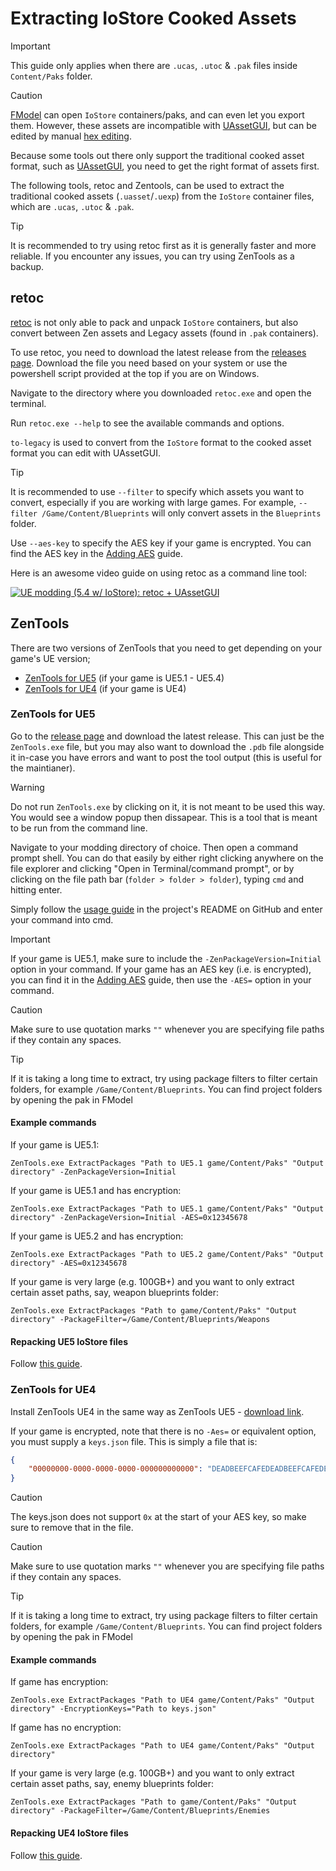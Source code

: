 # Extracting IoStore Cooked Assets
> [!IMPORTANT]
> This guide only applies when there are `.ucas`, `.utoc` & `.pak` files inside `Content/Paks` folder.

> [!CAUTION]
> [FModel](UsingFModel.md) can open `IoStore` containers/paks, and can even let you export them. However, these assets are incompatible with [UAssetGUI](../BasicModding/UAssetGUI.md), but can be edited by manual [hex editing](../BasicModding/HexEditing.md). 

Because some tools out there only support the traditional cooked asset format, such as [UAssetGUI](../BasicModding/UAssetGUI.md), you need to get the right format of assets first.

The following tools, retoc and Zentools, can be used to extract the traditional cooked assets (`.uasset`/`.uexp`) from the `IoStore` container files, which are `.ucas`, `.utoc` & `.pak`.

> [!TIP]
> It is recommended to try using retoc first as it is generally faster and more reliable. If you encounter any issues, you can try using ZenTools as a backup.

## retoc

[retoc](https://github.com/trumank/retoc) is not only able to pack and unpack `IoStore` containers, but also convert between Zen assets and Legacy assets (found in `.pak` containers).

To use retoc, you need to download the latest release from the [releases page](https://github.com/trumank/retoc/releases). Download the file you need based on your system or use the powershell script provided at the top if you are on Windows.

Navigate to the directory where you downloaded `retoc.exe` and open the terminal. 

Run `retoc.exe --help` to see the available commands and options. 

`to-legacy` is used to convert from the `IoStore` format to the cooked asset format you can edit with UAssetGUI.

> [!TIP]
> It is recommended to use `--filter` to specify which assets you want to convert, especially if you are working with large games. For example, `--filter /Game/Content/Blueprints` will only convert assets in the `Blueprints` folder.

Use `--aes-key` to specify the AES key if your game is encrypted. You can find the AES key in the [Adding AES](AesKey.md) guide.

Here is an awesome video guide on using retoc as a command line tool:

[![UE modding (5.4 w/ IoStore): retoc + UAssetGUI](https://img.youtube.com/vi/2nkhdAREFXI/0.jpg)](https://www.youtube.com/embed/2nkhdAREFXI "UE modding (5.4 w/ IoStore): retoc + UAssetGUI")

## ZenTools

There are two versions of ZenTools that you need to get depending on your game's UE version; 
- [ZenTools for UE5](https://github.com/Buckminsterfullerene02/UE-Modding-Tools/tree/main/Loose%20Files/ZenTools) (if your game is UE5.1 - UE5.4)
- [ZenTools for UE4](https://github.com/WistfulHopes/ZenTools-UE4) (if your game is UE4)

### ZenTools for UE5

Go to the [release page](https://github.com/LongerWarrior/ZenTools/releases) and download the latest release. This can just be the `ZenTools.exe` file, but you may also want to download the `.pdb` file alongside it in-case you have errors and want to post the tool output (this is useful for the maintianer).

> [!WARNING]
> Do not run `ZenTools.exe` by clicking on it, it is not meant to be used this way. You would see a window popup then dissapear. This is a tool that is meant to be run from the command line.

Navigate to your modding directory of choice. Then open a command prompt shell. You can do that easily by either right clicking anywhere on the file explorer and clicking "Open in Terminal/command prompt", or by clicking on the file path bar (`folder > folder > folder`), typing `cmd` and hitting enter.

Simply follow the [usage guide](https://github.com/LongerWarrior/ZenTools/tree/5.1-5.2?tab=readme-ov-file#usage) in the project's README on GitHub and enter your command into cmd.

> [!IMPORTANT]
> If your game is UE5.1, make sure to include the `-ZenPackageVersion=Initial` option in your command.
> If your game has an AES key (i.e. is encrypted), you can find it in the [Adding AES](AesKey.md) guide, then use the `-AES=` option in your command.

> [!CAUTION]
> Make sure to use quotation marks `""` whenever you are specifying file paths if they contain any spaces.

> [!TIP]
> If it is taking a long time to extract, try using package filters to filter certain folders, for example `/Game/Content/Blueprints`. You can find project folders by opening the pak in FModel

#### Example commands

If your game is UE5.1: 

`ZenTools.exe ExtractPackages "Path to UE5.1 game/Content/Paks" "Output directory" -ZenPackageVersion=Initial`

If your game is UE5.1 and has encryption:

`ZenTools.exe ExtractPackages "Path to UE5.1 game/Content/Paks" "Output directory" -ZenPackageVersion=Initial -AES=0x12345678`

If your game is UE5.2 and has encryption:

`ZenTools.exe ExtractPackages "Path to UE5.2 game/Content/Paks" "Output directory" -AES=0x12345678`

If your game is very large (e.g. 100GB+) and you want to only extract certain asset paths, say, weapon blueprints folder:

`ZenTools.exe ExtractPackages "Path to game/Content/Paks" "Output directory" -PackageFilter=/Game/Content/Blueprints/Weapons`

#### Repacking UE5 IoStore files

Follow [this guide](../BasicModding/IoStorePacking.md#scenario-1-packing-cooked-assets).

### ZenTools for UE4

Install ZenTools UE4 in the same way as ZenTools UE5 - [download link](https://github.com/WistfulHopes/ZenTools-UE4/releases).

If your game is encrypted, note that there is no `-Aes=` or equivalent option, you must supply a `keys.json` file. This is simply a file that is:
```json
{
    "00000000-0000-0000-0000-000000000000": "DEADBEEFCAFEDEADBEEFCAFEDEADBEEFCAFEDEADBEEFCAFEDEADBEEFCAFEDEAD"
}
```

> [!CAUTION]
> The keys.json does not support `0x` at the start of your AES key, so make sure to remove that in the file.

> [!CAUTION]
> Make sure to use quotation marks `""` whenever you are specifying file paths if they contain any spaces.

> [!TIP]
> If it is taking a long time to extract, try using package filters to filter certain folders, for example `/Game/Content/Blueprints`. You can find project folders by opening the pak in FModel

#### Example commands

If game has encryption:

`ZenTools.exe ExtractPackages "Path to UE4 game/Content/Paks" "Output directory" -EncryptionKeys="Path to keys.json"`

If game has no encryption:

`ZenTools.exe ExtractPackages "Path to UE4 game/Content/Paks" "Output directory"`

If your game is very large (e.g. 100GB+) and you want to only extract certain asset paths, say, enemy blueprints folder:

`ZenTools.exe ExtractPackages "Path to game/Content/Paks" "Output directory" -PackageFilter=/Game/Content/Blueprints/Enemies`

#### Repacking UE4 IoStore files

Follow [this guide](../BasicModding/IoStorePacking.md#scenario-1-packing-cooked-assets).